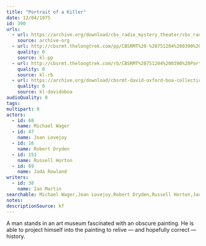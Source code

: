 ```yaml
---
title: "Portrait of a Killer"
date: 12/04/1975
id: 390
urls: 
  - url: https://archive.org/download/cbs_radio_mystery_theater/cbs_radio_mystery_theater-0351-0400.zip/cbs_radio_mystery_theater-0351-0400%2Fcbsrmt_0390_portrait_of_a_killer.mp3
    source: archive-org
  - url: http://cbsrmt.thelongtrek.com/pp/CBSRMT%20-%20751204%200390%20Portrait%20of%20a%20Killer_pp.mp3
    quality: 0
    source: kl-pp
  - url: http://cbsrmt.thelongtrek.com/rb/CBSRMT%20751204%200390%20Portrait%20of%20a%20Killer_wuwm_repeat%205_14_76.mp3
    quality: 0
    source: kl-rb
  - url: https://archive.org/download/cbsrmt-david-oxford-boa-collection/CBSRMT-751204-0390-repeated-760514-Portrait-of-a-Killer-(128-44)_WUWM-FM-{BoA}.mp3
    quality: 0
    source: kl-davidoboa
audioQuality: 0
tags: 
multipart: 0
actors:  
  - id: 68
    name: Michael Wager  
  - id: 47
    name: Joan Lovejoy  
  - id: 16
    name: Robert Dryden  
  - id: 151
    name: Russell Horton  
  - id: 69
    name: Jada Rowland
writers:  
  - id: 38
    name: Ian Martin
searchable: Michael Wager,Joan Lovejoy,Robert Dryden,Russell Horton,Jada Rowland Ian Martin
notes: 
descriptionSource: kf
---
```

A man stands in an art museum fascinated with an obscure painting. He is able to project himself into the painting to relive — and hopefully correct — history.
